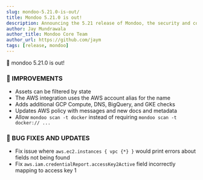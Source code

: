 ```yaml
---
slug: mondoo-5.21.0-is-out/
title: Mondoo 5.21.0 is out!
description: Announcing the 5.21 release of Mondoo, the security and compliance platform that prioritizes risks that matter most in your infrastructure.
author: Jay Mundrawala
author_title: Mondoo Core Team
author_url: https://github.com/jaym
tags: [release, mondoo]
---
```


🥳 mondoo 5.21.0 is out!

### 🧹 IMPROVEMENTS

- Assets can be filtered by state
- The AWS integration uses the AWS account alias for the name
- Adds additional GCP Compute, DNS, BigQuery, and GKE checks
- Updates AWS policy with messages and new docs and metadata
- Allow `mondoo scan -t docker` instead of requiring `mondoo scan -t docker:// ...`

### 🐛 BUG FIXES AND UPDATES

- Fix issue where `aws.ec2.instances { vpc {*} }` would print errors about fields not being found
- Fix `aws.iam.credentialReport.accessKey2Active` field incorrectly mapping to access key 1
